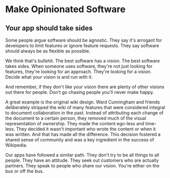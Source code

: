Make Opinionated Software
=========================

Your app should take sides
--------------------------

Some people argue software should be agnostic. They say it\'s arrogant
for developers to limit features or ignore feature requests. They say
software should always be as flexible as possible.

We think that\'s bullshit. The best software has a vision. The best
software takes sides. When someone uses software, they\'re not just
looking for features, they\'re looking for an approach. They\'re looking
for a vision. Decide what your vision is and run with it.

And remember, if they don\'t like your vision there are plenty of other
visions out there for people. Don\'t go chasing people you\'ll never
make happy.

A great example is the original wiki design. Ward Cunningham and friends
deliberately stripped the wiki of many features that were considered
integral to document collaboration in the past. Instead of attributing
each change of the document to a certain person, they removed much of
the visual representation of ownership. They made the content ego-less
and time-less. They decided it wasn\'t important who wrote the content
or when it was written. And that has made all the difference. This
decision fostered a shared sense of community and was a key ingredient
in the success of Wikipedia.

Our apps have followed a similar path. They don\'t try to be all things
to all people. They have an attitude. They seek out customers who are
actually partners. They speak to people who share our vision. You\'re
either on the bus or off the bus.
